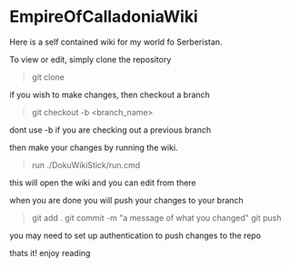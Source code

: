 # EmpireOfCalladoniaWiki

Here is a self contained wiki for my world fo Serberistan. 

To view or edit, simply clone the repository
> git clone <url>

if you wish to make changes, then checkout a branch
> git checkout -b <branch_name>

dont use -b if you are checking out a previous branch

then make your changes by running the wiki.
> run ./DokuWikiStick/run.cmd


this will open the wiki and you can edit from there

when you are done you will push your changes to your branch
> git add .
> git commit -m "a message of what you changed"
> git push

you may need to set up authentication to push changes to the repo

thats it! enjoy reading
